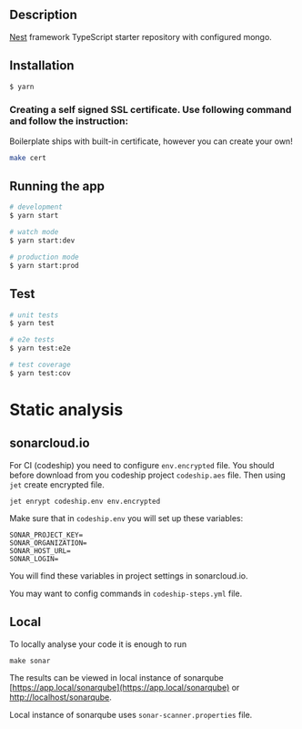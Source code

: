 ## Description

[Nest](https://github.com/nestjs/nest) framework TypeScript starter repository with configured mongo.

## Installation

```bash
$ yarn
```

### Creating a self signed SSL certificate. Use following command and follow the instruction:

Boilerplate ships with built-in certificate, however you can create your own!

```bash
make cert
```

## Running the app

```bash
# development
$ yarn start

# watch mode
$ yarn start:dev

# production mode
$ yarn start:prod
```

## Test

```bash
# unit tests
$ yarn test

# e2e tests
$ yarn test:e2e

# test coverage
$ yarn test:cov
```

# Static analysis
## sonarcloud.io
For CI (codeship) you need to configure `env.encrypted` file. You should before download from you codeship project `codeship.aes` file. Then using `jet` create encrypted file.
```
jet enrypt codeship.env env.encrypted
```
Make sure that in `codeship.env` you will set up these variables:
```
SONAR_PROJECT_KEY=
SONAR_ORGANIZATION=
SONAR_HOST_URL=
SONAR_LOGIN=
```

You will find these variables in project settings in sonarcloud.io.

You may want to config commands in `codeship-steps.yml` file. 

## Local
To locally analyse your code it is enough to run
```
make sonar
```
The results can be viewed in local instance of sonarqube [https://app.local/sonarqube](https://app.local/sonarqube) or [http://localhost/sonarqube](http://localhost/sonarqube).

Local instance of sonarqube uses `sonar-scanner.properties` file.